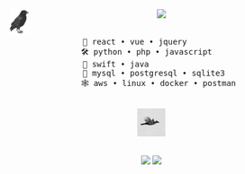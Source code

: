 <div align="center">
<img src="https://github.com/IlhanCihan/IlhanCihan/blob/main/assets/main.png" width="7%" align="left" />
<img src="https://readme-typing-svg.demolab.com?font=Inconsolata&weight=500&size=50&duration=4000&pause=300&color=A7A459&center=true&vCenter=true&multiline=true&repeat=false&random=false&width=1400&height=140&lines=Hello;I'm+Cihan%2C+a+software+developer+and+tech+enthusiastic" width="85%" />
<br><br>
<pre>
   🎨 react • vue • jquery          
   🛠️ python • php • javascript     
   📱 swift • java                  
   💾 mysql • postgresql • sqlite3  
   🕸️ aws • linux • docker • postman
</pre>
<br>
<img src="https://github.com/IlhanCihan/IlhanCihan/blob/main/assets/crow.gif" height="50" />
<br><br>
    
[![](https://img.shields.io/badge/linkedin-a7a459)](https://www.linkedin.com/in/cihanilhan/)
[![](https://img.shields.io/badge/guest.book-161b22)](https://github.com/IlhanCihan/IlhanCihan/issues)
</div>
